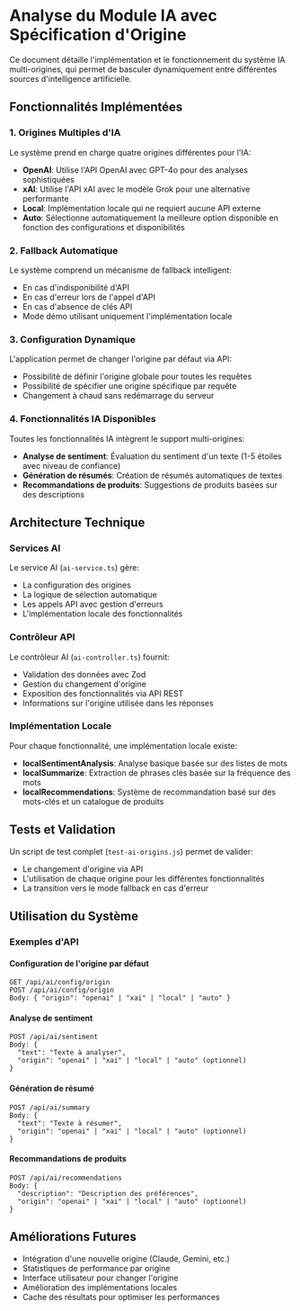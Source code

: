# Analyse du Module IA avec Spécification d'Origine

Ce document détaille l'implémentation et le fonctionnement du système IA multi-origines, qui permet de basculer dynamiquement entre différentes sources d'intelligence artificielle.

## Fonctionnalités Implémentées

### 1. Origines Multiples d'IA
Le système prend en charge quatre origines différentes pour l'IA:

- **OpenAI**: Utilise l'API OpenAI avec GPT-4o pour des analyses sophistiquées
- **xAI**: Utilise l'API xAI avec le modèle Grok pour une alternative performante
- **Local**: Implémentation locale qui ne requiert aucune API externe
- **Auto**: Sélectionne automatiquement la meilleure option disponible en fonction des configurations et disponibilités

### 2. Fallback Automatique
Le système comprend un mécanisme de fallback intelligent:

- En cas d'indisponibilité d'API
- En cas d'erreur lors de l'appel d'API
- En cas d'absence de clés API
- Mode démo utilisant uniquement l'implémentation locale

### 3. Configuration Dynamique
L'application permet de changer l'origine par défaut via API:

- Possibilité de définir l'origine globale pour toutes les requêtes
- Possibilité de spécifier une origine spécifique par requête
- Changement à chaud sans redémarrage du serveur

### 4. Fonctionnalités IA Disponibles

Toutes les fonctionnalités IA intègrent le support multi-origines:

- **Analyse de sentiment**: Évaluation du sentiment d'un texte (1-5 étoiles avec niveau de confiance)
- **Génération de résumés**: Création de résumés automatiques de textes
- **Recommandations de produits**: Suggestions de produits basées sur des descriptions

## Architecture Technique

### Services AI

Le service AI (`ai-service.ts`) gère:
- La configuration des origines
- La logique de sélection automatique
- Les appels API avec gestion d'erreurs
- L'implémentation locale des fonctionnalités

### Contrôleur API

Le contrôleur AI (`ai-controller.ts`) fournit:
- Validation des données avec Zod
- Gestion du changement d'origine
- Exposition des fonctionnalités via API REST
- Informations sur l'origine utilisée dans les réponses

### Implémentation Locale

Pour chaque fonctionnalité, une implémentation locale existe:
- **localSentimentAnalysis**: Analyse basique basée sur des listes de mots
- **localSummarize**: Extraction de phrases clés basée sur la fréquence des mots
- **localRecommendations**: Système de recommandation basé sur des mots-clés et un catalogue de produits

## Tests et Validation

Un script de test complet (`test-ai-origins.js`) permet de valider:
- Le changement d'origine via API
- L'utilisation de chaque origine pour les différentes fonctionnalités
- La transition vers le mode fallback en cas d'erreur

## Utilisation du Système

### Exemples d'API

#### Configuration de l'origine par défaut
```
GET /api/ai/config/origin
POST /api/ai/config/origin
Body: { "origin": "openai" | "xai" | "local" | "auto" }
```

#### Analyse de sentiment
```
POST /api/ai/sentiment
Body: { 
  "text": "Texte à analyser", 
  "origin": "openai" | "xai" | "local" | "auto" (optionnel)
}
```

#### Génération de résumé
```
POST /api/ai/summary
Body: { 
  "text": "Texte à résumer", 
  "origin": "openai" | "xai" | "local" | "auto" (optionnel)
}
```

#### Recommandations de produits
```
POST /api/ai/recommendations
Body: { 
  "description": "Description des préférences", 
  "origin": "openai" | "xai" | "local" | "auto" (optionnel)
}
```

## Améliorations Futures

- Intégration d'une nouvelle origine (Claude, Gemini, etc.)
- Statistiques de performance par origine
- Interface utilisateur pour changer l'origine
- Amélioration des implémentations locales
- Cache des résultats pour optimiser les performances